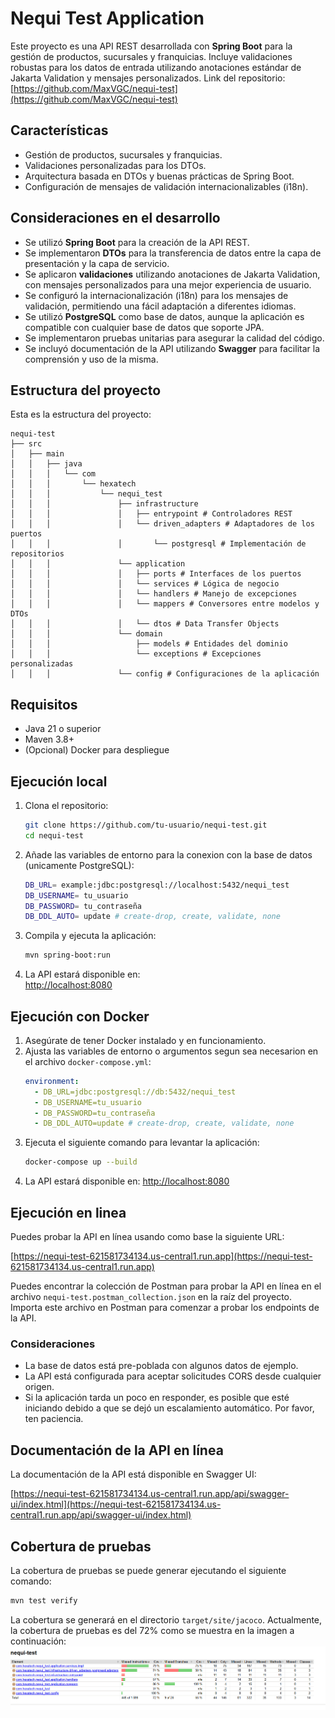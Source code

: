 # Nequi Test Application

Este proyecto es una API REST desarrollada con **Spring Boot** para la gestión de productos, sucursales y franquicias. Incluye validaciones robustas para los datos de entrada utilizando anotaciones estándar de Jakarta Validation y mensajes personalizados.
Link del repositorio: [https://github.com/MaxVGC/nequi-test](https://github.com/MaxVGC/nequi-test)
## Características

- Gestión de productos, sucursales y franquicias.
- Validaciones personalizadas para los DTOs.
- Arquitectura basada en DTOs y buenas prácticas de Spring Boot.
- Configuración de mensajes de validación internacionalizables (i18n).

## Consideraciones en el desarrollo

- Se utilizó **Spring Boot** para la creación de la API REST.
- Se implementaron **DTOs** para la transferencia de datos entre la capa de presentación y la capa de servicio.
- Se aplicaron **validaciones** utilizando anotaciones de Jakarta Validation, con mensajes personalizados para una mejor experiencia de usuario.
- Se configuró la internacionalización (i18n) para los mensajes de validación, permitiendo una fácil adaptación a diferentes idiomas.
- Se utilizó **PostgreSQL** como base de datos, aunque la aplicación es compatible con cualquier base de datos que soporte JPA.
- Se implementaron pruebas unitarias para asegurar la calidad del código.
- Se incluyó documentación de la API utilizando **Swagger** para facilitar la comprensión y uso de la misma.
## Estructura del proyecto
Esta es la estructura del proyecto:
```
nequi-test
├── src
│   ├── main
│   │   ├── java
│   │   │   └── com
│   │   │       └── hexatech
│   │   │           └── nequi_test
│   │   │               ├── infrastructure
│   │   │               │   ├── entrypoint # Controladores REST
│   │   │               │   └── driven_adapters # Adaptadores de los puertos
│   │   │               │       └── postgresql # Implementación de repositorios
│   │   │               └── application
│   │   │               │   ├── ports # Interfaces de los puertos
│   │   │               │   └── services # Lógica de negocio
│   │   │               │   └── handlers # Manejo de excepciones
│   │   │               │   └── mappers # Conversores entre modelos y DTOs
│   │   │               │   └── dtos # Data Transfer Objects
│   │   │               └── domain
│   │   │                   ├── models # Entidades del dominio
│   │   │                   └── exceptions # Excepciones personalizadas
│   │   │               └── config # Configuraciones de la aplicación

```



## Requisitos

- Java 21 o superior
- Maven 3.8+
- (Opcional) Docker para despliegue

## Ejecución local

1. Clona el repositorio:
    ```sh
    git clone https://github.com/tu-usuario/nequi-test.git
    cd nequi-test
    ```
2. Añade las variables de entorno para la conexion con la base de datos (unicamente PostgreSQL):
    ```sh
    DB_URL= example:jdbc:postgresql://localhost:5432/nequi_test
    DB_USERNAME= tu_usuario
    DB_PASSWORD= tu_contraseña
    DB_DDL_AUTO= update # create-drop, create, validate, none
    ```
3. Compila y ejecuta la aplicación:
    ```sh
    mvn spring-boot:run
    ```
4. La API estará disponible en:  
   [http://localhost:8080](http://localhost:8080)


## Ejecución con Docker
1. Asegúrate de tener Docker instalado y en funcionamiento.
2. Ajusta las variables de entorno o argumentos segun sea necesarion en el archivo `docker-compose.yml`:
    ```yaml
    environment:
      - DB_URL=jdbc:postgresql://db:5432/nequi_test
      - DB_USERNAME=tu_usuario
      - DB_PASSWORD=tu_contraseña
      - DB_DDL_AUTO=update # create-drop, create, validate, none
    ```
3. Ejecuta el siguiente comando para levantar la aplicación:
    ```sh
    docker-compose up --build
    ```
4. La API estará disponible en:
    [http://localhost:8080](http://localhost:8080)

## Ejecución en linea
Puedes probar la API en línea usando como base la siguiente URL:

[https://nequi-test-621581734134.us-central1.run.app](https://nequi-test-621581734134.us-central1.run.app)

Puedes encontrar la colección de Postman para probar la API en línea en el archivo `nequi-test.postman_collection.json` en la raíz del proyecto. Importa este archivo en Postman para comenzar a probar los endpoints de la API.
### Consideraciones
- La base de datos está pre-poblada con algunos datos de ejemplo.
- La API está configurada para aceptar solicitudes CORS desde cualquier origen.
- Si la aplicación tarda un poco en responder, es posible que esté iniciando debido a que se dejó un escalamiento automático. Por favor, ten paciencia.

## Documentación de la API en línea
La documentación de la API está disponible en Swagger UI:

[https://nequi-test-621581734134.us-central1.run.app/api/swagger-ui/index.html](https://nequi-test-621581734134.us-central1.run.app/api/swagger-ui/index.html)

## Cobertura de pruebas
La cobertura de pruebas se puede generar ejecutando el siguiente comando:

```sh
mvn test verify
``` 
La cobertura se generará en el directorio `target/site/jacoco`.
Actualmente, la cobertura de pruebas es del 72% como se muestra en la imagen a continuación:
![Cobertura de pruebas](./assets/test-coverage.png)